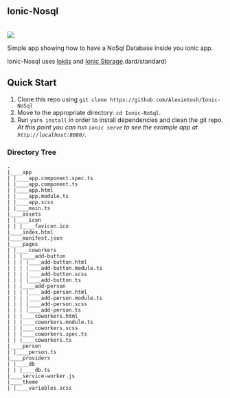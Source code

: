 ## Ionic-Nosql
<br />
<img src="https://media.giphy.com/media/3ohzAIo8VwdELwRV4I/giphy.gif"/>

Simple app showing how to have a NoSql Database inside you ionic app.

Ionic-Nosql uses [lokijs](http://lokijs.org/#/) and [Ionic Storage](https://ionicframework.com/docs/storage/).dard/standard)

## <a name="start"></a> Quick Start

1. Clone this repo using `git clone https://github.com/Alexintosh/Ionic-NoSql`
2. Move to the appropriate directory: `cd Ionic-NoSql`.<br />
3. Run `yarn install` in order to install dependencies and clean the git repo.<br />
   *At this point you can run `ionic serve` to see the example app at `http://localhost:8080/`.*


### Directory Tree

```
.
|____app
| |____app.component.spec.ts
| |____app.component.ts
| |____app.html
| |____app.module.ts
| |____app.scss
| |____main.ts
|____assets
| |____icon
| | |____favicon.ico
|____index.html
|____manifest.json
|____pages
| |____coworkers
| | |____add-button
| | | |____add-button.html
| | | |____add-button.module.ts
| | | |____add-button.scss
| | | |____add-button.ts
| | |____add-person
| | | |____add-person.html
| | | |____add-person.module.ts
| | | |____add-person.scss
| | | |____add-person.ts
| | |____coworkers.html
| | |____coworkers.module.ts
| | |____coworkers.scss
| | |____coworkers.spec.ts
| | |____coworkers.ts
|____person
| |____person.ts
|____providers
| |____db
| | |____db.ts
|____service-worker.js
|____theme
| |____variables.scss
```

<br />

